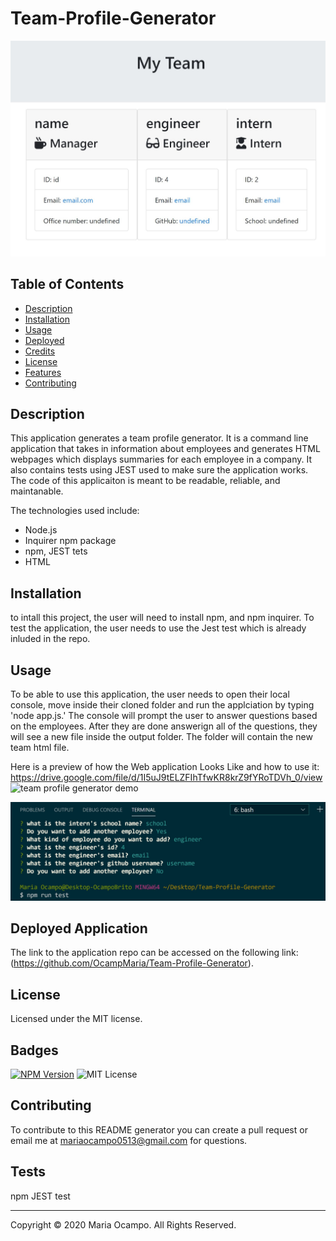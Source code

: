 # Team-Profile-Generator
 ![team profile generator app](/Assets/app.jpg)

  
  ## Table of Contents
  * [Description](#description)
  * [Installation](#installation)
  * [Usage](#usage)
  * [Deployed](#deployed)
  * [Credits](#credits)
  * [License](#license)
  * [Features](#features)
  * [Contributing](#contributing)

  ## Description
  This application generates a team profile generator. It is a command line application that takes in information about employees and generates HTML webpages which displays summaries for each employee in a company. It also contains tests using JEST used to make sure the application works. The code of this applicaiton is meant to be readable, reliable, and maintanable.
  
  The technologies used include:
  * Node.js
  * Inquirer npm package
  * npm, JEST tets
  * HTML


  ## Installation
  to intall this project, the user will need to install npm, and npm inquirer. To test the application, the user needs to use the Jest test which is already inluded in the repo. 

  ## Usage 
  To be able to use this application, the user needs to open their local console, move inside their cloned folder and run the applciation by typing 'node app.js.' The console will prompt the user to answer questions based on the employees. After they are done answerign all of the questions, they will see a new file inside the output folder. The folder will contain the new team html file. 

  Here is a preview of how the Web application Looks Like and how to use it: 
  https://drive.google.com/file/d/1I5uJ9tELZFIhTfwKR8krZ9fYRoTDVh_0/view
  ![team profile generator demo](/Assets/Team-Profile-Generator.gif)


  ![team profile generator](/Assets/teminal2.jpg)

  ## Deployed Application 
  The link to the application repo can be accessed on the following link: 
  (https://github.com/OcampMaria/Team-Profile-Generator).

  ## License
  Licensed under the MIT license.

  ## Badges
  [![NPM Version](https://img.shields.io/npm/v/npm.svg?style=flat)]()
  ![MIT License](https://img.shields.io/apm/l/atomic-design-ui.svg?)

  ## Contributing
  To contribute to this README generator you can create a pull request or email me at mariaocampo0513@gmail.com for questions.

  ## Tests
  <p>npm JEST test</p>

  - - -
  Copyright &copy; 2020 Maria Ocampo. All Rights Reserved.
